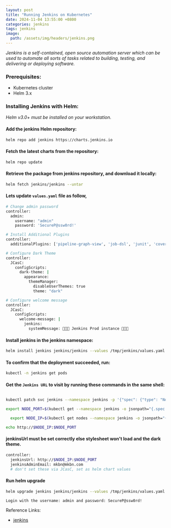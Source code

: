 ```yaml
---
layout: post
title: "Running Jenkins on Kubernetes"
date: 2024-11-04 13:55:00 +0800
categories: jenkins
tags: jenkins
image:
  path: /assets/img/headers/jenkins.png
---
```


*Jenkins is a self-contained, open source automation server which can be used to automate all sorts of tasks related to building, testing, and delivering or deploying software.*

### Prerequisites:

- Kubernetes cluster
- Helm 3.x

### Installing Jenkins with Helm:
*Helm v3.0+ must be installed on your workstation.*

#### Add the jenkins Helm repository:
```sh
helm repo add jenkins https://charts.jenkins.io
```

#### Fetch the latest charts from the repository:
```sh
helm repo update
```

#### Retrieve the package from jenkins repository, and download it locally:

```sh
helm fetch jenkins/jenkins --untar
```

#### Lets update `values.yaml` file as follow, 

```sh
# Change admin password
controller:
  admin:
    username: "admin"
    password: 'SecureP@ssw0rd!'

# Install Additional Plugins
controller:
  additionalPlugins: ['pipeline-graph-view', 'job-dsl', 'junit', 'coverage', 'dark-theme']

# Configure Dark Theme
controller:
  JCasC:
    configScripts:
      dark-theme: |
        appearance:
          themeManager:
            disableUserThemes: true
            theme: "dark"

# Configure welcome message
controller:
  JCasC:
    configScripts:
      welcome-message: |
        jenkins:
          systemMessage: 🚀🚀🚀 Jenkins Prod instance 🚀🚀🚀

```

#### Install jenkins in the jenkins namespace:

```sh
helm install jenkins jenkins/jenkins --values /tmp/jenkins/values.yaml -n jenkins --create-namespace
```

#### To confirm that the deployment succeeded, run:
```sh
kubectl -n jenkins get pods
```

#### Get the `Jenkins URL` to visit by running these commands in the same shell:
```sh

kubectl patch svc jenkins --namespace jenkins -p '{"spec": {"type": "NodePort"}}'

export NODE_PORT=$(kubectl get --namespace jenkins -o jsonpath="{.spec.ports[0].nodePort}" services jenkins)

  export NODE_IP=$(kubectl get nodes --namespace jenkins -o jsonpath="{.items[0].status.addresses[0].address}")

echo http://$NODE_IP:$NODE_PORT
```


#### jenkinsUrl must be set correctly else stylesheet won't load and the dark theme. 

```sh
controller:
  jenkinsUrl: http://$NODE_IP:$NODE_PORT
  jenkinsAdminEmail: mkbn@mkbn.com
  # don't set these via JCasC, set as helm chart values
```

#### Run helm upgrade

```sh
helm upgrade jenkins jenkins/jenkins --values /tmp/jenkins/values.yaml -n jenkins
```

`Login with the username: admin and password: SecureP@ssw0rd!`

Reference Links:

- [jenkins](https://artifacthub.io/packages/helm/jenkinsjenkins/jenkins)
